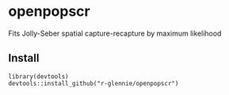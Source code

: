# openpopscr
Fits Jolly-Seber spatial capture-recapture by maximum likelihood

## Install
```
library(devtools)
devtools::install_github("r-glennie/openpopscr")
```
